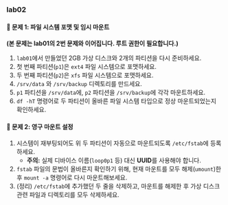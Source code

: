 ### lab02

#### 📝 문제 1: 파일 시스템 포맷 및 임시 마운트

**(본 문제는 lab01의 2번 문제와 이어집니다. 루트 권한이 필요합니다.)**

1.  `lab01`에서 만들었던 2GB 가상 디스크와 2개의 파티션을 다시 준비하세요.
2.  첫 번째 파티션(`p1`)은 `ext4` 파일 시스템으로 포맷하세요.
3.  두 번째 파티션(`p2`)은 `xfs` 파일 시스템으로 포맷하세요.
4.  `/srv/data` 와 `/srv/backup` 디렉토리를 만드세요.
5.  `p1` 파티션을 `/srv/data`에, `p2` 파티션을 `/srv/backup`에 각각 마운트하세요.
6.  `df -hT` 명령어로 두 파티션이 올바른 파일 시스템 타입으로 정상 마운트되었는지 확인하세요.

#### 📝 문제 2: 영구 마운트 설정

1.  시스템이 재부팅되어도 위 두 파티션이 자동으로 마운트되도록 `/etc/fstab`에 등록하세요.
    *   **주의:** 실제 디바이스 이름(`loop0p1` 등) 대신 **UUID**를 사용해야 합니다.
2.  `fstab` 파일의 문법이 올바른지 확인하기 위해, 현재 마운트를 모두 해제(`umount`)한 후 `mount -a` 명령어로 다시 마운트해보세요.
3.  (정리) `/etc/fstab`에 추가했던 두 줄을 삭제하고, 마운트를 해제한 후 가상 디스크 관련 파일과 디렉토리를 모두 삭제하세요. 